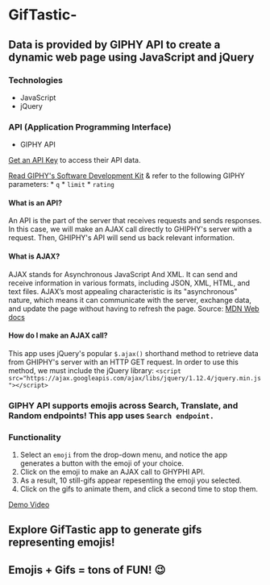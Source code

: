 # GifTastic-
## Data is provided by GIPHY API to create a dynamic web page using JavaScript and jQuery

### Technologies
* JavaScript
* jQuery

### API (Application Programming Interface)
* GIPHY API 

[Get an API Key](https://developers.giphy.com/dashboard/?create=true) to access their API data.

[Read GIPHY's Software Development Kit](https://developers.giphy.com/docs/) & refer to the following GIPHY parameters:
     * `q`
     * `limit`
     * `rating`

#### What is an API?
An API is the part of the server that receives requests and sends responses. In this case, we will make an AJAX call directly to GHIPHY's server with a request. Then, GHIPHY's API will send us back relevant information.

#### What is AJAX? 
AJAX stands for Asynchronous JavaScript And XML. It can send and receive information in various formats, including JSON, XML, HTML, and text files. AJAX’s most appealing characteristic is its "asynchronous" nature, which means it can communicate with the server, exchange data, and update the page without having to refresh the page.
Source: [MDN Web docs](https://developer.mozilla.org/en-US/docs/Web/Guide/AJAX/Getting_Started)

#### How do I make an AJAX call?
This app uses jQuery's popular `$.ajax()` shorthand method to retrieve data from GHIPHY's server with an HTTP GET request. 
In order to use this method, we must include the jQuery library:
` <script src="https://ajax.googleapis.com/ajax/libs/jquery/1.12.4/jquery.min.js"></script> `

### GIPHY API supports emojis across Search, Translate, and Random endpoints! This app uses `Search endpoint.`

### Functionality
1. Select an `emoji` from the drop-down menu, and notice the app generates a button with the emoji of your choice.
2. Click on the emoji to make an AJAX call to GHYPHI API.
3. As a result, 10 still-gifs appear repesenting the emoji you selected.
4. Click on the gifs to animate them, and click a second time to stop them.

[Demo Video](https://www.youtube.com/watch?v=BqreERTLjgQ&feature=youtu.be)

## Explore GifTastic app to generate gifs representing emojis! 
## Emojis + Gifs = tons of FUN! 😉
